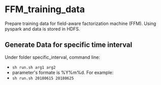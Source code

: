# FFM_training_data
Prepare training data for field-aware factorization machine (FFM).
Using pyspark and data is stored in HDFS.
## Generate Data for specific time interval
Under folder specific_interval, command line:
- `sh run.sh arg1 arg2`
- parameter's formate is %Y%m%d.
For example:
- `sh run.sh 20180615 20180625`

